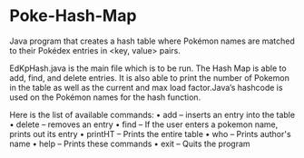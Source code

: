 # Poke-Hash-Map
Java program that creates a hash table where Pokémon names are matched to their Pokédex entries in &lt;key, value> pairs.

EdKpHash.java is the main file which is to be run.
The Hash Map is able to add, find, and delete entries. It is also able to print the number of
Pokemon in the table as well as the current and max load factor.Java’s hashcode is used on the Pokémon names for the hash function.

Here is the list of available commands:
• add – inserts an entry into the table
• delete – removes an entry
• find – If the user enters a pokemon name, prints out its entry
• printHT – Prints the entire table
• who – Prints author's name
• help – Prints these commands
• exit – Quits the program
